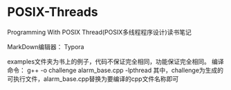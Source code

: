# POSIX-Threads
Programming With POSIX Thread(POSIX多线程程序设计)读书笔记

MarkDown编辑器： Typora

examples文件夹为书上的例子，代码不保证完全相同，功能保证完全相同。
编译命令： g++ -o challenge alarm_base.cpp  -lpthread
其中，challenge为生成的可执行文件，alarm_base.cpp替换为要编译的cpp文件名称即可
